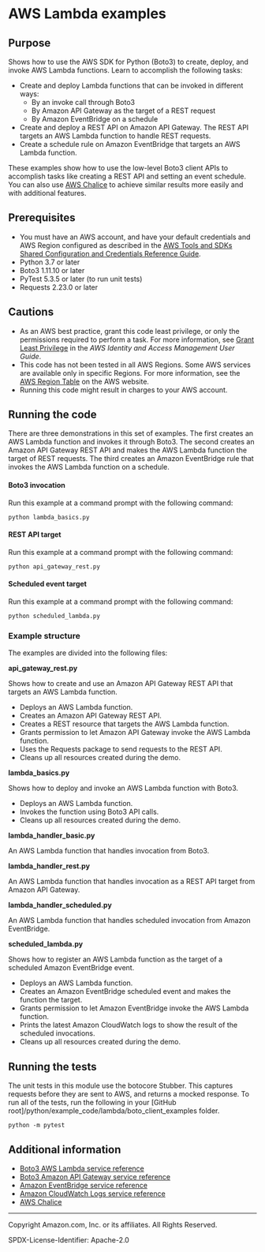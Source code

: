 # AWS Lambda examples

## Purpose

Shows how to use the AWS SDK for Python (Boto3) to create, deploy, and invoke 
AWS Lambda functions. Learn to accomplish the following tasks:

* Create and deploy Lambda functions that can be invoked in different ways:
    * By an invoke call through Boto3
    * By Amazon API Gateway as the target of a REST request
    * By Amazon EventBridge on a schedule
* Create and deploy a REST API on Amazon API Gateway. The REST API targets an 
AWS Lambda function to handle REST requests.
* Create a schedule rule on Amazon EventBridge that targets an AWS Lambda function.

These examples show how to use the low-level Boto3 client APIs to accomplish tasks
like creating a REST API and setting an event schedule. You can also use
[AWS Chalice](https://github.com/aws/chalice)
to achieve similar results more easily and with additional features. 

## Prerequisites

- You must have an AWS account, and have your default credentials and AWS Region
  configured as described in the [AWS Tools and SDKs Shared Configuration and
  Credentials Reference Guide](https://docs.aws.amazon.com/credref/latest/refdocs/creds-config-files.html).
- Python 3.7 or later
- Boto3 1.11.10 or later
- PyTest 5.3.5 or later (to run unit tests)
- Requests 2.23.0 or later

## Cautions

- As an AWS best practice, grant this code least privilege, or only the 
  permissions required to perform a task. For more information, see 
  [Grant Least Privilege](https://docs.aws.amazon.com/IAM/latest/UserGuide/best-practices.html#grant-least-privilege) 
  in the *AWS Identity and Access Management 
  User Guide*.
- This code has not been tested in all AWS Regions. Some AWS services are 
  available only in specific Regions. For more information, see the 
  [AWS Region Table](https://aws.amazon.com/about-aws/global-infrastructure/regional-product-services/)
  on the AWS website.
- Running this code might result in charges to your AWS account.


## Running the code

There are three demonstrations in this set of examples. The first creates an
AWS Lambda function and invokes it through Boto3. The second creates an 
Amazon API Gateway REST API and makes the AWS Lambda function the target of REST 
requests. The third creates an Amazon EventBridge rule that invokes the AWS Lambda 
function on a schedule.

#### Boto3 invocation 

Run this example at a command prompt with the following command:

```
python lambda_basics.py
``` 

#### REST API target

Run this example at a command prompt with the following command:

```
python api_gateway_rest.py
``` 

#### Scheduled event target

Run this example at a command prompt with the following command:

```
python scheduled_lambda.py
``` 

### Example structure

The examples are divided into the following files:

**api_gateway_rest.py**

Shows how to create and use an Amazon API Gateway REST API that targets an 
AWS Lambda function.

* Deploys an AWS Lambda function.
* Creates an Amazon API Gateway REST API.
* Creates a REST resource that targets the AWS Lambda function.
* Grants permission to let Amazon API Gateway invoke the AWS Lambda function.
* Uses the Requests package to send requests to the REST API.
* Cleans up all resources created during the demo. 

**lambda_basics.py**

Shows how to deploy and invoke an AWS Lambda function with Boto3.

* Deploys an AWS Lambda function.
* Invokes the function using Boto3 API calls.
* Cleans up all resources created during the demo. 

**lambda_handler_basic.py**

An AWS Lambda function that handles invocation from Boto3.  

**lambda_handler_rest.py**

An AWS Lambda function that handles invocation as a REST API target from Amazon
API Gateway.

**lambda_handler_scheduled.py**

An AWS Lambda function that handles scheduled invocation from Amazon EventBridge.

**scheduled_lambda.py**

Shows how to register an AWS Lambda function as the target of a scheduled Amazon
EventBridge event.

* Deploys an AWS Lambda function.
* Creates an Amazon EventBridge scheduled event and makes the function the target.
* Grants permission to let Amazon EventBridge invoke the AWS Lambda function.
* Prints the latest Amazon CloudWatch logs to show the result of the scheduled 
  invocations.
* Cleans up all resources created during the demo.

## Running the tests

The unit tests in this module use the botocore Stubber. This captures requests before 
they are sent to AWS, and returns a mocked response. To run all of the tests, 
run the following in your [GitHub root]/python/example_code/lambda/boto_client_examples 
folder.

```    
python -m pytest
```

## Additional information

- [Boto3 AWS Lambda service reference](https://boto3.amazonaws.com/v1/documentation/api/latest/reference/services/lambda.html)
- [Boto3 Amazon API Gateway service reference](https://boto3.amazonaws.com/v1/documentation/api/latest/reference/services/apigateway.html)
- [Amazon EventBridge service reference](https://boto3.amazonaws.com/v1/documentation/api/latest/reference/services/events.html)
- [Amazon CloudWatch Logs service reference](https://boto3.amazonaws.com/v1/documentation/api/latest/reference/services/logs.html)
- [AWS Chalice](https://github.com/aws/chalice)
---
Copyright Amazon.com, Inc. or its affiliates. All Rights Reserved.

SPDX-License-Identifier: Apache-2.0
